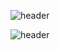 ![header](https://capsule-render.vercel.app/api?type=waving&height=300&text=DDDYE%20&desc=DA%20YEE&color=auto)

![header](https://capsule-render.vercel.app/api?text=Hello%World!&fontColor=d6ace6)

